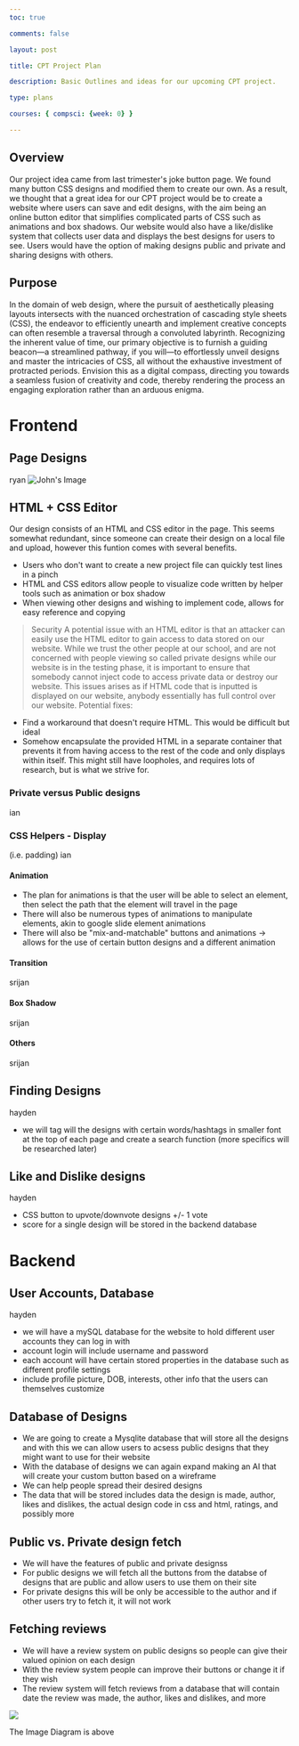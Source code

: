 ```yaml
---
toc: true

comments: false

layout: post

title: CPT Project Plan

description: Basic Outlines and ideas for our upcoming CPT project.

type: plans

courses: { compsci: {week: 0} }

---
```


## Overview
Our project idea came from last trimester's joke button page. We found many button CSS designs and modified them to create our own. As a result, we thought that a great idea for our CPT project would be to create a website where users can save and edit designs, with the aim being an online button editor that simplifies complicated parts of CSS such as animations and box shadows. Our website would also have a like/dislike system that collects user data and displays the best designs for users to see. Users would have the option of making designs public and private and sharing designs with others.

## Purpose
In the domain of web design, where the pursuit of aesthetically pleasing layouts intersects with the nuanced
orchestration of cascading style sheets (CSS), the endeavor to efficiently unearth and implement creative
concepts can often resemble a traversal through a convoluted labyrinth. Recognizing the inherent value of
time, our primary objective is to furnish a guiding beacon—a streamlined pathway, if you will—to effortlessly
unveil designs and master the intricacies of CSS, all without the exhaustive investment of protracted periods.
Envision this as a digital compass, directing you towards a seamless fusion of creativity and code, thereby
rendering the process an engaging exploration rather than an arduous enigma.

# Frontend
## Page Designs

ryan
![John's Image](https://files.slack.com/files-pri/TUDAF53UJ-F06B415HR6C/john.png)


## HTML + CSS Editor

Our design consists of an HTML and CSS editor in the page. This seems somewhat redundant, since someone can create their design on a local file and upload, however this funtion comes with several benefits.
- Users who don't want to create a new project file can quickly test lines in a pinch
- HTML and CSS editors allow people to visualize code written by helper tools such as animation or box shadow
- When viewing other designs and wishing to implement code, allows for easy reference and copying

> Security
 A potential issue with an HTML editor is that an attacker can easily use the HTML editor to gain access to data stored on our website. While we trust the other people at our school, and are not concerned with people viewing so called private designs while our website is in the testing phase, it is important to ensure that somebody cannot inject code to access private data or destroy our website. This issues arises as if HTML code that is inputted is displayed on our website, anybody essentially has full control over our website. 
 Potential fixes:
 - Find a workaround that doesn't require HTML. This would be difficult but ideal
 - Somehow encapsulate the provided HTML in a separate container that prevents it from having access to the rest of the code and only displays within itself. This might still have loopholes, and requires lots of research, but is what we strive for.

### Private versus Public designs

ian

### CSS Helpers - Display

(i.e. padding)
ian

#### Animation

- The plan for animations is that the user will be able to select an element, then select the path that the element will travel in the page
- There will also be numerous types of animations to manipulate elements, akin to google slide element animations
- There will also be "mix-and-matchable" buttons and animations -> allows for the use of certain button designs and a different animation

#### Transition

srijan

#### Box Shadow

srijan

#### Others

srijan

## Finding Designs

hayden

- we will tag will the designs with certain words/hashtags in smaller font at the top of each page and create a search function (more specifics will be researched later)

## Like and Dislike designs

hayden

- CSS button to upvote/downvote designs +/- 1 vote
- score for a single design will be stored in the backend database

# Backend

## User Accounts, Database

hayden

- we will have a mySQL database for the website to hold different user accounts they can log in with
- account login will include username and password
- each account will have certain stored properties in the database such as different profile settings
- include profile picture, DOB, interests, other info that the users can themselves customize

## Database of Designs
- We are going to create a Mysqlite database that will store all the designs and with this we can allow users to acsess public designs that they might want to use for their website
- With the database of designs we can again expand making an AI that will create your custom button based on a wireframe
- We can help people spread their desired designs
- The data that will be stored includes data the design is made, author, likes and dislikes, the actual design code in css and html, ratings, and possibly more

## Public vs. Private design fetch
- We will have the features of public and private designss
- For public designs we will fetch all the buttons from the databse of designs that are public and allow users to use them on their site
- For private designs this will be only be accessible to the author and if other users try to fetch it, it will not work

## Fetching reviews
- We will have a review system on public designs so people can give their valued opinion on each design
- With the review system people can improve their buttons or change it if they wish
- The review system will fetch reviews from a database that will contain date the review was made, the author, likes and dislikes, and more

![](../../../images/IdeationAImageDiagramBackend.png)

The Image Diagram is above

